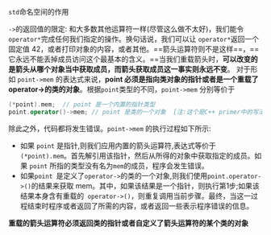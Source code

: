 `std`命名空间的作用



`->`的返回值的限定:
和大多数其他运算符一样(尽管这么做不太好)，我们能令`operator*`完成任何我们指定的操作。换句话说，我们可以让 `operator*`返回一个固定值 42，或者打印对象的内容，或者其他。==箭头运算符则不是这样==，==它永远不能丢掉成员访问这个最基本的含义。==当我们重载箭头时，**可以改变的是箭头从哪个对象当中获取成员，而箭头获取成员这一事实则永远不变**。
对于形如 `point->mem` 的表达式来说，**point 必须是指向类对象的指针或者是一个重载了 operator->的类的对象**。根据`point`类型的不同，`point->mem` 分别等价于

```C++
(*point).mem;  // point 是一个内置的指针类型
point.operator()->mem; // point 是类的一个对象  [注:这个是C++ primer中的写法，有点奇怪]
```

除此之外，代码都将发生错误。`point->mem` 的执行过程如下所示:

+ 如果 `point` 是指针,则我们应用内置的箭头运算符,表达式等价于`(*point).mem`。首先解引用该指针，然后从所得的对象中获取指定的成员。如果 `point` 所指的类型没有名为`mem`的成员，程序会发生错误。
+ 如果`point `是定义了`operator->`的类的一个对象,则我们使用`point.operator->()`的结果来获取 mem。其中，如果该结果是一个指针，则执行第1步;如果该结果本身含有重载的` operator->()`，则重复调用当前步骤。最终，当这一过程结束时程序或者返回了所需的内容，或者返回一些表示程序错误的信息。

**重载的箭头运算符必须返回类的指针或者自定义了箭头运算符的某个类的对象**













